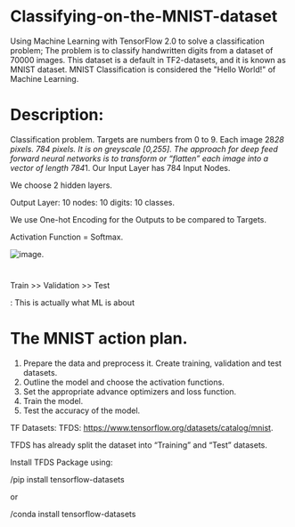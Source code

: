 # Classifying-on-the-MNIST-dataset
Using Machine Learning with TensorFlow 2.0 to solve a classification problem; 
The problem is to classify handwritten digits from a dataset of 70000 images.
This dataset is a default in TF2-datasets, and it is known as MNIST dataset.
MNIST Classification is considered the "Hello World!" of Machine Learning.

# Description:

Classification problem. Targets are numbers from 0 to 9.
Each image 28*28 pixels. 784 pixels. It is on greyscale [0,255].
The approach for deep feed forward neural networks is to transform or “flatten” each image into a vector of length 784*1.
Our Input Layer has 784 Input Nodes.

We choose 2 hidden layers. 

Output Layer: 10 nodes: 10 digits: 10 classes.

We use One-hot Encoding for the Outputs to be compared to Targets.

Activation Function = Softmax.

![image](https://user-images.githubusercontent.com/80431527/144125496-5f734daa-bd4e-43fb-874b-e5e1cf43b27c.png).


#
Train >> Validation >> Test

: This is actually what ML is about
#

# The MNIST action plan.
1. Prepare the data and preprocess it. Create training, validation and test datasets.
2. Outline the model and choose the activation functions.
3. Set the appropriate advance optimizers and loss function.
4. Train the model.
5. Test the accuracy of the model.


TF Datasets: TFDS:
https://www.tensorflow.org/datasets/catalog/mnist.

TFDS has already split the dataset into “Training” and “Test” datasets. 


Install TFDS Package using:

/pip install tensorflow-datasets 

 or
 
/conda install tensorflow-datasets
